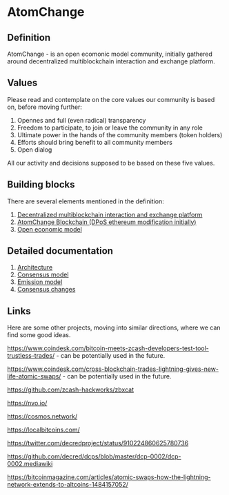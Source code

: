 # AtomChange

## Definition
AtomChange - is an open ecomonic model community, initially gathered around decentralized multiblockchain interaction and exchange platform.

## Values
Please read and contemplate on the core values our community is based on, before moving further:
1. Opennes and full (even radical) transparency
2. Freedom to participate, to join or leave the community in any role
3. Ultimate power in the hands of the community members (token holders)
4. Efforts should bring benefit to all community members
5. Open dialog

All our activity and decisions supposed to be based on these five values. 

## Building blocks
There are several elements mentioned in the definition:
1. [Decentralized multiblockchain interaction and exchange platform](https://github.com/atomchange/wiki/blob/master/multiblockchain_interaction_platform.md)
2. [AtomChange Blockchain (DPoS ethereum modification initially)](https://github.com/atomchange/wiki/blob/master/blockchain.md)
3. [Open economic model](https://github.com/atomchange/wiki/blob/master/open_economic_model.md)

## Detailed documentation
1. [Architecture](https://github.com/atomchange/wiki/blob/master/architecture.md)
2. [Consensus model]()
3. [Emission model]()
4. [Consensus changes]()

## Links

Here are some other projects, moving into similar directions, where we can find some good ideas.

https://www.coindesk.com/bitcoin-meets-zcash-developers-test-tool-trustless-trades/ - can be potentially used in the future.

https://www.coindesk.com/cross-blockchain-trades-lightning-gives-new-life-atomic-swaps/ - can be potentially used in the future.

https://github.com/zcash-hackworks/zbxcat

https://nvo.io/

https://cosmos.network/

https://localbitcoins.com/

https://twitter.com/decredproject/status/910224860625780736

https://github.com/decred/dcps/blob/master/dcp-0002/dcp-0002.mediawiki

https://bitcoinmagazine.com/articles/atomic-swaps-how-the-lightning-network-extends-to-altcoins-1484157052/
